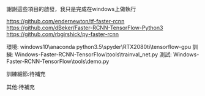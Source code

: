 謝謝這些項目的啟發，我只是完成在windows上做執行

https://github.com/endernewton/tf-faster-rcnn
https://github.com/dBeker/Faster-RCNN-TensorFlow-Python3
https://github.com/rbgirshick/py-faster-rcnn


環境:	windows10\anaconda python3.5\spyder\RTX2080ti\tensorflow-gpu
訓練: ‪Windows-Faster-RCNN-TensorFlow\tools\trainval_net.py
測試: ‪Windows-Faster-RCNN-TensorFlow\tools\demo.py





訓練細節:待補充




其他:待補充
